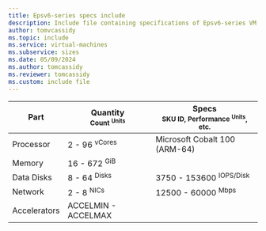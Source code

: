 ```yaml
---
title: Epsv6-series specs include
description: Include file containing specifications of Epsv6-series VM sizes.
author: tomvcassidy
ms.topic: include
ms.service: virtual-machines
ms.subservice: sizes
ms.date: 05/09/2024
ms.author: tomcassidy
ms.reviewer: tomcassidy
ms.custom: include file
---
```

| Part | Quantity <br><sup>Count <sup>Units | Specs <br><sup>SKU ID, Performance <sup>Units</sup>, etc.  |
|---|---|---|
| Processor    | 2 - 96 <sup> vCores      | Microsoft Cobalt 100 (ARM-64)                      |
| Memory       | 16 - 672 <sup> GiB          |                         |
| Data Disks   | 8 - 64 <sup>Disks     | 3750 - 153600 <sup>IOPS/Disk</sup>     |
| Network      | 2 - 8 <sup> NICs          | 12500 - 60000 <sup> Mbps           |
| Accelerators | ACCELMIN - ACCELMAX         |                          |
